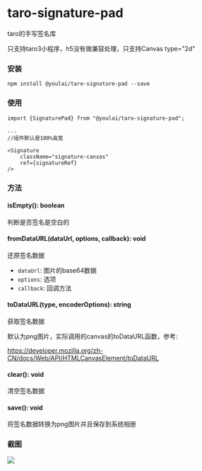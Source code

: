 # taro-signature-pad
taro的手写签名库

只支持taro3小程序，h5没有做兼容处理，只支持Canvas type="2d"

### 安装
```
npm install @youlai/taro-signature-pad --save
```


### 使用
```
import {SignaturePad} from "@youlai/taro-signature-pad";

...
//组件默认是100%高宽

<Signature
    className="signature-canvas"
    ref={signatureRef}
/>
```


### 方法

#### isEmpty(): boolean

判断是否签名是空白的

#### fromDataURL(dataUrl, options, callback): void 

还原签名数据

* `dataUrl`: 图片的base64数据
* `options`: 选项
* `callback`: 回调方法

#### toDataURL(type, encoderOptions): string

获取签名数据

默认为png图片，实际调用的canvas的toDataURL函数，参考:

https://developer.mozilla.org/zh-CN/docs/Web/API/HTMLCanvasElement/toDataURL

#### clear(): void

清空签名数据

#### save(): void

将签名数据转换为png图片并且保存到系统相册


### 截图
![](https://tva1.sinaimg.cn/large/0081Kckwgy1gliuxzjhmsg309s0hsn1i.gif)

